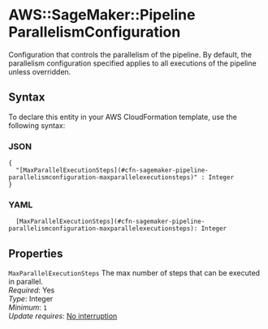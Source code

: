 # AWS::SageMaker::Pipeline ParallelismConfiguration<a name="aws-properties-sagemaker-pipeline-parallelismconfiguration"></a>

Configuration that controls the parallelism of the pipeline\. By default, the parallelism configuration specified applies to all executions of the pipeline unless overridden\.

## Syntax<a name="aws-properties-sagemaker-pipeline-parallelismconfiguration-syntax"></a>

To declare this entity in your AWS CloudFormation template, use the following syntax:

### JSON<a name="aws-properties-sagemaker-pipeline-parallelismconfiguration-syntax.json"></a>

```
{
  "[MaxParallelExecutionSteps](#cfn-sagemaker-pipeline-parallelismconfiguration-maxparallelexecutionsteps)" : Integer
}
```

### YAML<a name="aws-properties-sagemaker-pipeline-parallelismconfiguration-syntax.yaml"></a>

```
  [MaxParallelExecutionSteps](#cfn-sagemaker-pipeline-parallelismconfiguration-maxparallelexecutionsteps): Integer
```

## Properties<a name="aws-properties-sagemaker-pipeline-parallelismconfiguration-properties"></a>

`MaxParallelExecutionSteps`  <a name="cfn-sagemaker-pipeline-parallelismconfiguration-maxparallelexecutionsteps"></a>
The max number of steps that can be executed in parallel\.   
*Required*: Yes  
*Type*: Integer  
*Minimum*: `1`  
*Update requires*: [No interruption](https://docs.aws.amazon.com/AWSCloudFormation/latest/UserGuide/using-cfn-updating-stacks-update-behaviors.html#update-no-interrupt)
